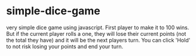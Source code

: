 # simple-dice-game
very simple dice game using javascript.
First player to make it to 100 wins. But if the current player rolls a one, they will lose their current points (not the total they have) and it will be the next players turn. You can click 'Hold' to not risk losing your points and end your turn.
